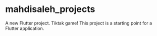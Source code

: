 # mahdisaleh_projects

A new Flutter project.
Tiktak game!
This project is a starting point for a Flutter application.



